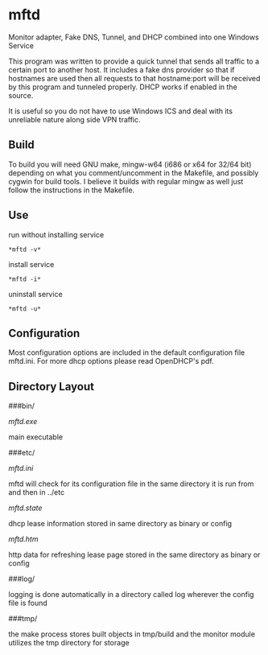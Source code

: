 mftd
====

Monitor adapter, Fake DNS, Tunnel, and DHCP combined into one Windows Service


This program was written to provide a quick tunnel that sends all traffic to a certain port to another host. It includes a fake dns provider so that if hostnames are used then all requests to that hostname:port will be received by this program and tunneled properly. DHCP works if enabled in the source.

It is useful so you do not have to use Windows ICS and deal with its unreliable nature along side VPN traffic.


Build
-----

To build you will need GNU make, mingw-w64 (i686 or x64 for 32/64 bit) depending on what you comment/uncomment in the Makefile, and possibly cygwin for build tools. I believe it builds with regular mingw as well just follow the instructions in the Makefile.


Use
---

  run without installing service

    *mftd -v*


  install service

    *mftd -i*


  uninstall service

    *mftd -u*


Configuration
-------------

Most configuration options are included in the default configuration file mftd.ini. For more dhcp options please read OpenDHCP's pdf.


Directory Layout
----------------

###bin/

  *mftd.exe* 

  main executable
  

###etc/

  *mftd.ini*

  mftd will check for its configuration file in the same directory it is run from and then in ../etc


  *mftd.state*

  dhcp lease information stored in same directory as binary or config


  *mftd.htm*

  http data for refreshing lease page stored in the same directory as binary or config


###log/ 

  logging is done automatically in a directory called log wherever the config file is found


###tmp/

  the make process stores built objects in tmp/build and the monitor module utilizes the tmp directory for storage 

